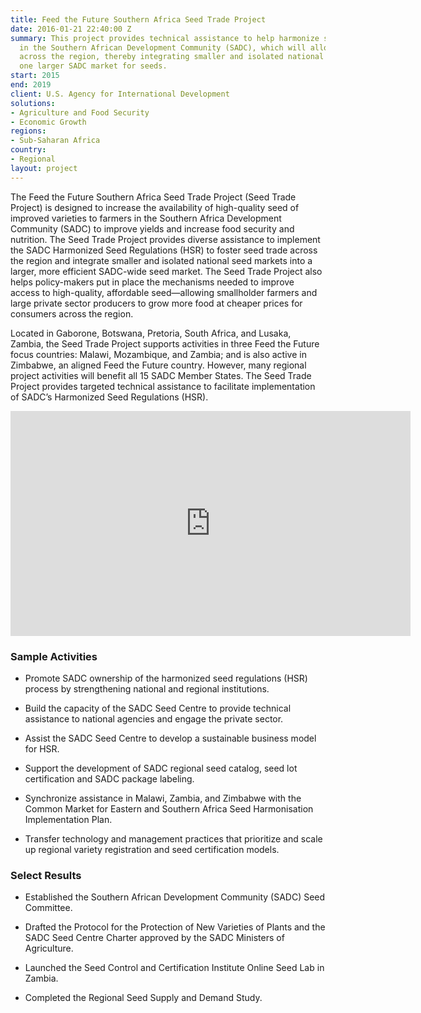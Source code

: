 ```yaml
---
title: Feed the Future Southern Africa Seed Trade Project
date: 2016-01-21 22:40:00 Z
summary: This project provides technical assistance to help harmonize seed regulations
  in the Southern African Development Community (SADC), which will allow seed trade
  across the region, thereby integrating smaller and isolated national markets into
  one larger SADC market for seeds.
start: 2015
end: 2019
client: U.S. Agency for International Development
solutions:
- Agriculture and Food Security
- Economic Growth
regions:
- Sub-Saharan Africa
country:
- Regional
layout: project
---
```


The Feed the Future Southern Africa Seed Trade Project (Seed Trade Project) is designed to increase the availability of high-quality seed of improved varieties to farmers in the Southern Africa Development Community (SADC) to improve yields and increase food security and nutrition. The Seed Trade Project provides diverse assistance to implement the SADC Harmonized Seed Regulations (HSR) to foster seed trade across the region and integrate smaller and isolated national seed markets into a larger, more efficient SADC-wide seed market. The Seed Trade Project also helps policy-makers put in place the mechanisms needed to improve access to high-quality, affordable seed—allowing smallholder farmers and large private sector producers to grow more food at cheaper prices for consumers across the region.

Located in Gaborone, Botswana, Pretoria, South Africa, and Lusaka, Zambia, the Seed Trade Project supports activities in three Feed the Future focus countries: Malawi, Mozambique, and Zambia; and is also active in Zimbabwe, an aligned Feed the Future country. However, many regional project activities will benefit all 15 SADC Member States. The Seed Trade Project provides targeted technical assistance to facilitate implementation of SADC’s Harmonized Seed Regulations (HSR).

<iframe src="https://player.vimeo.com/video/212912142" width="640" height="360" frameborder="0" webkitallowfullscreen mozallowfullscreen allowfullscreen></iframe>

### Sample Activities

* Promote SADC ownership of the harmonized seed regulations (HSR) process by strengthening national and regional institutions.

* Build the capacity of the SADC Seed Centre to provide technical assistance to national agencies and engage the private sector.

* Assist the SADC Seed Centre to develop a sustainable business model for HSR.

* Support the development of SADC regional seed catalog, seed lot certification and SADC package labeling.

* Synchronize assistance in Malawi, Zambia, and Zimbabwe with the Common Market for Eastern and Southern Africa Seed Harmonisation Implementation Plan.

* Transfer technology and management practices that prioritize and scale up regional variety registration and seed certification models.

### Select Results

* Established the Southern African Development Community (SADC) Seed Committee.

* Drafted the Protocol for the Protection of New Varieties of Plants and the SADC Seed Centre Charter approved by the SADC Ministers of Agriculture.

* Launched the Seed Control and Certification Institute Online Seed Lab in Zambia.

* Completed the Regional Seed Supply and Demand Study.